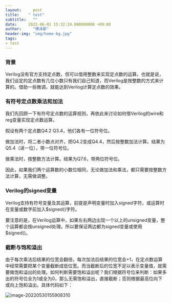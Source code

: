 ```yaml
---
layout:     post
title:    " test"
subtitle:   ""
date:     2022-06-01 15:32:24.000000000 +09:00
author:     "傅泽薪"
header-img: "img/home-bg.jpg"
tags:
- test
---
```


### 背景

Verilog没有官方支持定点数，但可以借用整数来实现定点数的运算。也就是说，我们设定的定点数有几位小数只有我们自己知道，而Verilog是按整数的方式来计算的。借助一些微调，就能达到Verilog计算定点数的效果。

### 有符号定点数乘法和加法

我们先回顾一下有符号定点数的运算规则，再依此来讨论如何借Verilog的wire和reg变量实现定点数运算。

假设有两个定点数Q4.2 Q3.4，他们各有一位符号位。

做加法时，将二者小数点对齐，把Q4.2变成Q4.4，然后按整数加法计算。结果为Q5.4（进一位），带一位符号位。

做乘法时，按整数方法计算。结果为Q7.6，带两位符号位。

因此，如果我们两个运算数的小数位相同，无论做加法和乘法，都只需要按整数方法计算，无需做调整。

### Verilog的signed变量

Verilog支持有符号变量及其运算，前提是声明变量时加入signed字符，或运算时在变量或数字前加入$signed()字符。

要注意的是，在Verilog运算中，如果左右两边出现一个以上的unsigned变量，整个运算都会按unsigned处理。所以要保证两边都为signed变量或使用$signed()。

### 截断与饱和溢出

由于每次乘法后结果的位宽会翻倍，每次加法后结果的位宽会+1，在定点数运算中经常需要把某个变量截断成低位宽。而当截断后的位宽不足以表示变量值，就需要做饱和溢出的处理。如何判断需要饱和溢出呢？我们根据符号位来判断：如果多出的符号位全为1或全为0，那么无需饱和溢出，直接截断；否则根据最高位向下或向上饱和溢出。具体代码如下：

![image-20220530155908310](https://tuchuang-1254351169.cos.ap-guangzhou.myqcloud.com/image-20220530155908310.png)